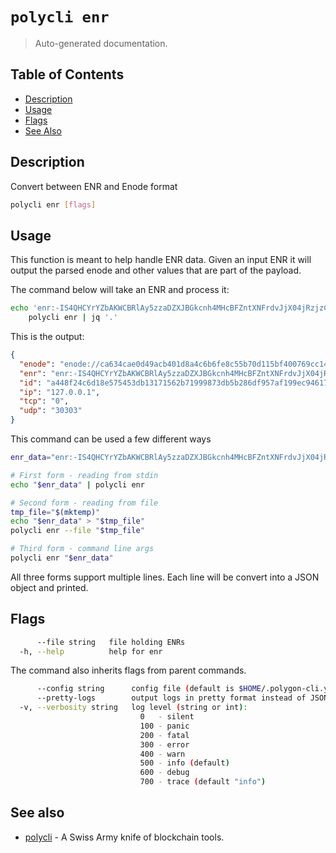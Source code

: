 # `polycli enr`

> Auto-generated documentation.

## Table of Contents

- [Description](#description)
- [Usage](#usage)
- [Flags](#flags)
- [See Also](#see-also)

## Description

Convert between ENR and Enode format

```bash
polycli enr [flags]
```

## Usage

This function is meant to help handle ENR data. Given an input ENR it will output the parsed enode and other values that are part of the payload.

The command below will take an ENR and process it:
```bash
echo 'enr:-IS4QHCYrYZbAKWCBRlAy5zzaDZXJBGkcnh4MHcBFZntXNFrdvJjX04jRzjzCBOonrkTfj499SZuOh8R33Ls8RRcy5wBgmlkgnY0gmlwhH8AAAGJc2VjcDI1NmsxoQPKY0yuDUmstAHYpMa2_oxVtw0RW_QAdpzBQA8yWM0xOIN1ZHCCdl8' | \
    polycli enr | jq '.'
```

This is the output:
```json
{
  "enode": "enode://ca634cae0d49acb401d8a4c6b6fe8c55b70d115bf400769cc1400f3258cd31387574077f301b421bc84df7266c44e9e6d569fc56be00812904767bf5ccd1fc7f@127.0.0.1:0?discport=30303",
  "enr": "enr:-IS4QHCYrYZbAKWCBRlAy5zzaDZXJBGkcnh4MHcBFZntXNFrdvJjX04jRzjzCBOonrkTfj499SZuOh8R33Ls8RRcy5wBgmlkgnY0gmlwhH8AAAGJc2VjcDI1NmsxoQPKY0yuDUmstAHYpMa2_oxVtw0RW_QAdpzBQA8yWM0xOIN1ZHCCdl8",
  "id": "a448f24c6d18e575453db13171562b71999873db5b286df957af199ec94617f7",
  "ip": "127.0.0.1",
  "tcp": "0",
  "udp": "30303"
}
```

This command can be used a few different ways
```bash
enr_data="enr:-IS4QHCYrYZbAKWCBRlAy5zzaDZXJBGkcnh4MHcBFZntXNFrdvJjX04jRzjzCBOonrkTfj499SZuOh8R33Ls8RRcy5wBgmlkgnY0gmlwhH8AAAGJc2VjcDI1NmsxoQPKY0yuDUmstAHYpMa2_oxVtw0RW_QAdpzBQA8yWM0xOIN1ZHCCdl8"

# First form - reading from stdin
echo "$enr_data" | polycli enr

# Second form - reading from file
tmp_file="$(mktemp)"
echo "$enr_data" > "$tmp_file" 
polycli enr --file "$tmp_file"

# Third form - command line args
polycli enr "$enr_data" 
```

All three forms support multiple lines. Each line will be convert into a JSON object and printed.
## Flags

```bash
      --file string   file holding ENRs
  -h, --help          help for enr
```

The command also inherits flags from parent commands.

```bash
      --config string      config file (default is $HOME/.polygon-cli.yaml)
      --pretty-logs        output logs in pretty format instead of JSON (default true)
  -v, --verbosity string   log level (string or int):
                             0   - silent
                             100 - panic
                             200 - fatal
                             300 - error
                             400 - warn
                             500 - info (default)
                             600 - debug
                             700 - trace (default "info")
```

## See also

- [polycli](polycli.md) - A Swiss Army knife of blockchain tools.
